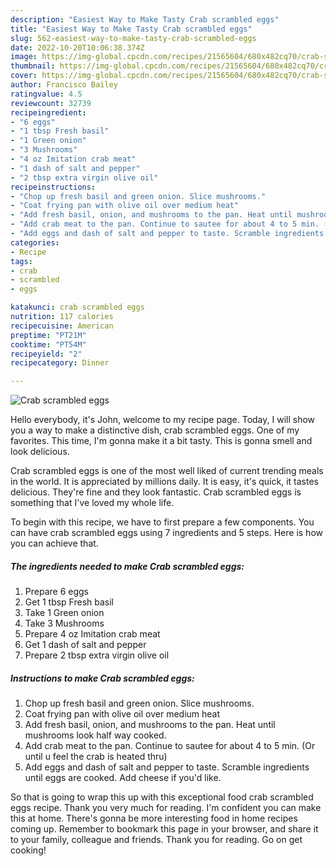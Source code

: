 ```yaml
---
description: "Easiest Way to Make Tasty Crab scrambled eggs"
title: "Easiest Way to Make Tasty Crab scrambled eggs"
slug: 562-easiest-way-to-make-tasty-crab-scrambled-eggs
date: 2022-10-20T10:06:38.374Z
image: https://img-global.cpcdn.com/recipes/21565604/680x482cq70/crab-scrambled-eggs-recipe-main-photo.jpg
thumbnail: https://img-global.cpcdn.com/recipes/21565604/680x482cq70/crab-scrambled-eggs-recipe-main-photo.jpg
cover: https://img-global.cpcdn.com/recipes/21565604/680x482cq70/crab-scrambled-eggs-recipe-main-photo.jpg
author: Francisco Bailey
ratingvalue: 4.5
reviewcount: 32739
recipeingredient:
- "6 eggs"
- "1 tbsp Fresh basil"
- "1 Green onion"
- "3 Mushrooms"
- "4 oz Imitation crab meat"
- "1 dash of salt and pepper"
- "2 tbsp extra virgin olive oil"
recipeinstructions:
- "Chop up fresh basil and green onion. Slice mushrooms."
- "Coat frying pan with olive oil over medium heat"
- "Add fresh basil, onion, and mushrooms to the pan. Heat until mushrooms look half way cooked."
- "Add crab meat to the pan. Continue to sautee for about 4 to 5 min. (Or until u feel the crab is heated thru)"
- "Add eggs and dash of salt and pepper to taste. Scramble ingredients until eggs are cooked. Add cheese if you&#39;d like."
categories:
- Recipe
tags:
- crab
- scrambled
- eggs

katakunci: crab scrambled eggs 
nutrition: 117 calories
recipecuisine: American
preptime: "PT21M"
cooktime: "PT54M"
recipeyield: "2"
recipecategory: Dinner

---
```



![Crab scrambled eggs](https://img-global.cpcdn.com/recipes/21565604/680x482cq70/crab-scrambled-eggs-recipe-main-photo.jpg)

Hello everybody, it's John, welcome to my recipe page. Today, I will show you a way to make a distinctive dish, crab scrambled eggs. One of my favorites. This time, I'm gonna make it a bit tasty. This is gonna smell and look delicious.

Crab scrambled eggs is one of the most well liked of current trending meals in the world. It is appreciated by millions daily. It is easy, it's quick, it tastes delicious. They're fine and they look fantastic. Crab scrambled eggs is something that I've loved my whole life.




To begin with this recipe, we have to first prepare a few components. You can have crab scrambled eggs using 7 ingredients and 5 steps. Here is how you can achieve that.

<!--inarticleads1-->

##### The ingredients needed to make Crab scrambled eggs:

1. Prepare 6 eggs
1. Get 1 tbsp Fresh basil
1. Take 1 Green onion
1. Take 3 Mushrooms
1. Prepare 4 oz Imitation crab meat
1. Get 1 dash of salt and pepper
1. Prepare 2 tbsp extra virgin olive oil




<!--inarticleads2-->

##### Instructions to make Crab scrambled eggs:

1. Chop up fresh basil and green onion. Slice mushrooms.
1. Coat frying pan with olive oil over medium heat
1. Add fresh basil, onion, and mushrooms to the pan. Heat until mushrooms look half way cooked.
1. Add crab meat to the pan. Continue to sautee for about 4 to 5 min. (Or until u feel the crab is heated thru)
1. Add eggs and dash of salt and pepper to taste. Scramble ingredients until eggs are cooked. Add cheese if you&#39;d like.




So that is going to wrap this up with this exceptional food crab scrambled eggs recipe. Thank you very much for reading. I'm confident you can make this at home. There's gonna be more interesting food in home recipes coming up. Remember to bookmark this page in your browser, and share it to your family, colleague and friends. Thank you for reading. Go on get cooking!
